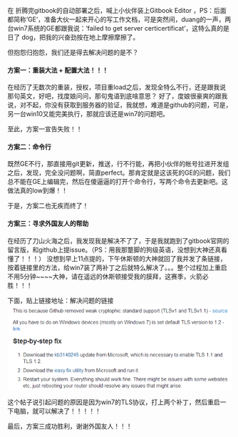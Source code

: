 在
折腾完gitbook的自动部署之后，喊上小伙伴装上Gitbook Editor ，PS：后面都简称‘GE‘，准备大伙一起来开心的写工作文档，可是突然间，duang的一声，两台win7系统的GE都跟我说：‘failed to get server certicertificat’，这特么真的是日了 dog，把我的兴奋劲按在地上摩擦摩擦了。

但抱怨归抱怨，我们还是得去解决问题的是不？

#### 方案一：重装大法 + 配置大法！！！

在经历了无数次的重装，授权，项目重load之后，发现全特么不行，还是跟我说那句英文，好吧，找度娘问问，那句鬼语到底啥意思？  好了，度娘很豪爽的跟我说，对不起，你没有获取到服务器的验证，我就想，难道是github的问题，可是，另一台win10又能完美执行，那就应该还是win7的问题吧。

至此，方案一宣告失败！！

#### 方案二：命令行

既然GE不行，那直接用git更新，推送，行不行能，再把小伙伴的帐号拉进开发组之后，发现，完全没问题啊，简直perfect。那肯定就是这该死的GE的问题，我们总不能在GE上编辑完，然后在傻逼逼的打开个命令行，写两个命令去更新吧。这做法真的low到爆！！

于是，方案二也无疾而终了！

#### 方案三：寻求外国友人的帮助

在经历了刀山火海之后，我发现我是解决不了了，于是我就跑到了gitbook官网的留言版，和github上提issue。（PS：用我那蹩脚的狗级英语，没想到大神还真看懂了！！！） 没想到早上11点提的，下午休斯顿的大神就回了我并发了条链接，按着链接里的方法，给win7装了两补丁之后就特么解决了。。。整个过程加上重启不用5分钟~~~~大神，请在遥远的休斯顿接受我的膜拜，这赛季，火箭必胜！！！

下面，贴上链接地址：解决问题的链接
![](/assets/1import.png)

这个帖子说引起问题的原因是因为win7的TLS协议，打上两个补丁，然后重启一下电脑，就可以解决了！！！！！

最后，方案三成功胜利，谢谢外国友人！！！


